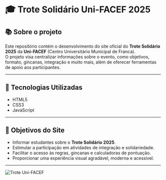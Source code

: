 # 🎓 Trote Solidário Uni-FACEF 2025

## 📚 Sobre o projeto

Este repositório contém o desenvolvimento do site oficial do **Trote Solidário 2025** da **Uni-FACEF** (Centro Universitário Municipal de Franca).  
O projeto visa centralizar informações sobre o evento, como objetivos, formato, gincanas, integração e muito mais, além de oferecer ferramentas de apoio aos participantes.

---

## 🚀 Tecnologias Utilizadas

- HTML5
- CSS3
- JavaScript

---

## 🎯 Objetivos do Site

- Informar estudantes sobre o **Trote Solidário 2025**.
- Estimular a participação em atividades de integração e solidariedade.
- Facilitar o acesso às regras, gincanas e calculadoras de pontuação.
- Proporcionar uma experiência visual agradável, moderna e acessível.

---

![Trote Uni-FACEF](images/trote.jpg)
